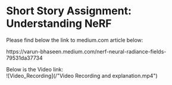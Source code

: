 <h1> Short Story Assignment: Understanding NeRF </h1>
<p>Please find below the link to medium.com article below:</p> 
<p>https://varun-bhaseen.medium.com/nerf-neural-radiance-fields-79531da37734</p>

Below is the Video link:  
![Video_Recording](/"Video Recording and explanation.mp4")  
